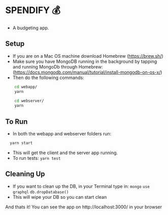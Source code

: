 # SPENDIFY 💰

- A budgeting app.

## Setup
- If you are on a Mac OS machine download Homebrew (https://brew.sh/)
- Make sure you have MongoDB running in the background by tapping and running MongoDb through Homebrew: (https://docs.mongodb.com/manual/tutorial/install-mongodb-on-os-x/)
- Then do the following commands:
```bash 
    cd webapp/
    yarn
    
    cd webserver/
    yarn
```

## To Run
- In both the webapp and webserver folders run:
```bash 
  yarn start
```
- This will get the client and the server app running.
- To run tests: `yarn test`

## Cleaning Up
- If you want to clean up the DB, in your Terminal type in:
  `mongo`
  `use graphql`
  `db.dropDatabase()`
- This will wipe your DB so you can start clean

And thats it! You can see the app on http://localhost:3000/ in your browser